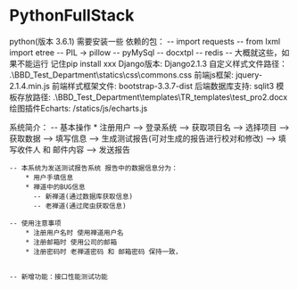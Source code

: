 # PythonFullStack
python(版本 3.6.1)
需要安装一些 依赖的包：
  -- import requests
  -- from lxml import etree
  -- PIL -> pillow
  -- pyMySql
  -- docxtpl 
  -- redis
  -- 大概就这些，如果不能运行 记住pip install xxx 
 Django版本: Django2.1.3
 自定义样式文件路径：	.\BBD_Test_Department\statics\css\commons.css
 前端js框架:        	jquery-2.1.4.min.js
 前端样式框架文件:   	bootstrap-3.3.7-dist
 后端数据库支持:     	sqlit3
 模板存放路径:      	.\BBD_Test_Department\templates\TR_templates\test_pro2.docx
 绘图插件Echarts:		/statics/js/echarts.js


系统简介：
	-- 基本操作
		* 注册用户 ——> 
		  登录系统 ——> 
		  获取项目名 ——> 
		  选择项目 ——> 
		  获取数据 ——> 
		  填写信息 ——> 
		  生成测试报告(可对生成的报告进行校对和修改) ——>
		  填写收件人 和 邮件内容 ——>
		  发送报告

	-- 本系统为发送测试报告系统 报告中的数据信息分为：
		* 用户手填信息
		* 禅道中的BUG信息
		  -- 新禅道(通过数据库获取信息)
		  -- 老禅道(通过爬虫获取信息)
		  
	-- 使用注意事项 
		* 注册用户名时 使用禅道用户名
		* 注册邮箱时 使用公司的邮箱
		* 注册密码时 老禅道密码 和 邮箱密码 保持一致，

		
	-- 新增功能：接口性能测试功能
